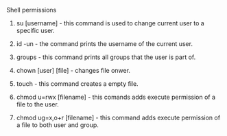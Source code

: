  Shell permissions
1. su [username] - this command is used to change current user to a specific user.
2. id -un - the command prints the username of the current user.

3. groups - this command prints all groups that the user is part of.

4. chown [user] [file]  - changes file onwer. 

5. touch - this command creates a empty file.

6. chmod u=rwx [filename] - this comands adds execute permission of a file to the user. 

7. chmod ug=x,o+r [filename] - this command adds execute permission of a file to both user and group.
